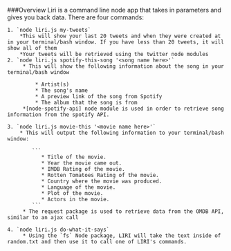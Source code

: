 ###Overview
Liri is a command line node app that takes in parameters and gives you back data. There are four commands:

    1. `node liri.js my-tweets`
        *This will show your last 20 tweets and when they were created at in your terminal/bash window. If you have less than 20 tweets, it will show all of them
        *Your tweets will be retrieved using the twitter node modules 
    2. `node liri.js spotify-this-song '<song name here>'`
         * This will show the following information about the song in your terminal/bash window
             
             * Artist(s)
             * The song's name
             * A preview link of the song from Spotify
             * The album that the song is from
         *[node-spotify-api] node module is used in order to retrieve song information from the spotify API.

    3. `node liri.js movie-this '<movie name here>'`
        * This will output the following information to your terminal/bash window:
        
            ```
               * Title of the movie.
               * Year the movie came out.
               * IMDB Rating of the movie.
               * Rotten Tomatoes Rating of the movie.
               * Country where the movie was produced.
               * Language of the movie.
               * Plot of the movie.
               * Actors in the movie.
            ```
         * The request package is used to retrieve data from the OMDB API, similar to an ajax call

    4. `node liri.js do-what-it-says`
         * Using the `fs` Node package, LIRI will take the text inside of random.txt and then use it to call one of LIRI's commands.
